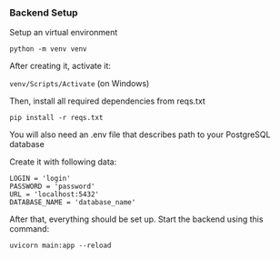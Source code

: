 ### Backend Setup

Setup an virtual environment

`python -m venv venv`

After creating it, activate it:

`venv/Scripts/Activate` (on Windows)

Then, install all required dependencies from reqs.txt

`pip install -r reqs.txt`

You will also need an .env file that describes path to your PostgreSQL database

Create it with following data:

```
LOGIN = 'login'
PASSWORD = 'password'
URL = 'localhost:5432'
DATABASE_NAME = 'database_name'
```

After that, everything should be set up. Start the backend using this command:

`uvicorn main:app --reload`
